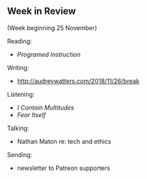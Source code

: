 ## Week in Review
(Week beginning 25 November)

Reading:
* _Programed Instruction_

Writing:
* http://audreywatters.com/2018/11/26/break

Listening:
* _I Contain Multitudes_
* _Fear Itself_

Talking:
* Nathan Maton re: tech and ethics

Sending:
* newsletter to Patreon supporters

